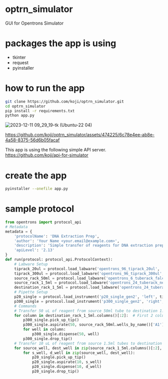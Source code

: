 # optrn_simulator
GUI for Opentrons Simulator

# packages the app is using
- tkinter
- request
- pyinstaller

# how to run the app
```zsh
git clone https://github.com/koji/optrn_simulator.git
cd optrn_simulator
pip install -r requirements.txt
python app.py
```

![2023-12-11 09_29_19-tk (Ubuntu-22 04)](https://github.com/koji/optrn_simulator/assets/474225/8b7c7eae-0dad-42f8-b0fb-42f3ed7d65e6)



https://github.com/koji/optrn_simulator/assets/474225/6c78e4ee-ab8e-4a58-8375-56d6b05facaf

This app is using the following simple API server.  
https://github.com/koji/api-for-simulator

# create the app
```zsh
pyinstaller --onefile app.py
```

# sample protocol

```py
from opentrons import protocol_api
# Metadata
metadata = {
    'protocolName': 'DNA Extraction Prep',
    'author': 'Your Name <your.email@example.com>',
    'description': 'Simple transfer of reagents for DNA extraction preparation',
    'apiLevel': '2.13'
}
def run(protocol: protocol_api.ProtocolContext):
    # Labware Setup
    tiprack_20ul = protocol.load_labware('opentrons_96_tiprack_20ul', '1')
    tiprack_300ul = protocol.load_labware('opentrons_96_tiprack_300ul', '2')
    source_rack_50ml = protocol.load_labware('opentrons_6_tuberack_falcon_50ml_conical', '7')
    source_rack_1_5ml = protocol.load_labware('opentrons_24_tuberack_nest_1.5ml_snapcap', '5')
    destination_rack_1_5ml = protocol.load_labware('opentrons_24_tuberack_nest_1.5ml_snapcap', '3')
    # Pipette Setup
    p20_single = protocol.load_instrument('p20_single_gen2', 'left', tip_racks=[tiprack_20ul])
    p300_single = protocol.load_instrument('p300_single_gen2', 'right', tip_racks=[tiprack_300ul])
    # Commands
    # Transfer 50 uL of reagent from source 50ml tube to destination 1.5ml tubes
    for column in destination_rack_1_5ml.columns()[:2]:  # First 2 columns
        p300_single.pick_up_tip()
        p300_single.aspirate(50, source_rack_50ml.wells_by_name()['A1'])
        for well in column:
            p300_single.dispense(50, well)
        p300_single.drop_tip()
    # Transfer 10 uL of reagent from source 1.5ml tubes to destination 1.5ml tubes
    for source_well, dest_well in zip(source_rack_1_5ml.columns()[:2], destination_rack_1_5ml.columns()[:2]):
        for s_well, d_well in zip(source_well, dest_well):
            p20_single.pick_up_tip()
            p20_single.aspirate(10, s_well)
            p20_single.dispense(10, d_well)
            p20_single.drop_tip()
```
